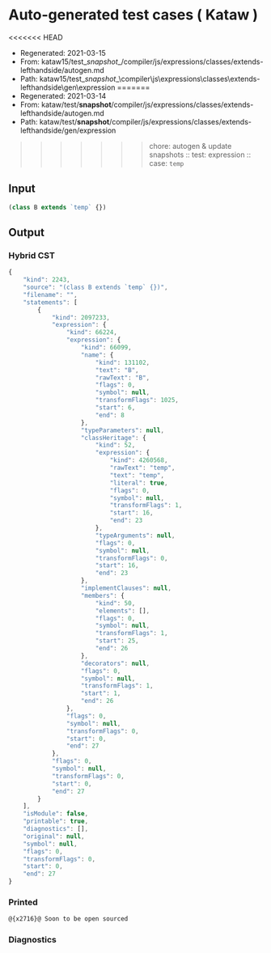 # Auto-generated test cases ( Kataw )
<<<<<<< HEAD
- Regenerated: 2021-03-15
- From: kataw15/test\__snapshot__/compiler/js/expressions/classes/extends-lefthandside/autogen.md
- Path: kataw15/test\__snapshot__\compiler\js\expressions\classes\extends-lefthandside\gen\expression
=======
- Regenerated: 2021-03-14
- From: kataw/test/__snapshot__/compiler/js/expressions/classes/extends-lefthandside/autogen.md
- Path: kataw/test/__snapshot__/compiler/js/expressions/classes/extends-lefthandside/gen/expression
>>>>>>> chore: autogen & update snapshots
> :: test: expression
> :: case: `temp`
## Input

`````js
(class B extends `temp` {})
`````

## Output

### Hybrid CST

```javascript
{
    "kind": 2243,
    "source": "(class B extends `temp` {})",
    "filename": "",
    "statements": [
        {
            "kind": 2097233,
            "expression": {
                "kind": 66224,
                "expression": {
                    "kind": 66099,
                    "name": {
                        "kind": 131102,
                        "text": "B",
                        "rawText": "B",
                        "flags": 0,
                        "symbol": null,
                        "transformFlags": 1025,
                        "start": 6,
                        "end": 8
                    },
                    "typeParameters": null,
                    "classHeritage": {
                        "kind": 52,
                        "expression": {
                            "kind": 4260568,
                            "rawText": "temp",
                            "text": "temp",
                            "literal": true,
                            "flags": 0,
                            "symbol": null,
                            "transformFlags": 1,
                            "start": 16,
                            "end": 23
                        },
                        "typeArguments": null,
                        "flags": 0,
                        "symbol": null,
                        "transformFlags": 0,
                        "start": 16,
                        "end": 23
                    },
                    "implementClauses": null,
                    "members": {
                        "kind": 50,
                        "elements": [],
                        "flags": 0,
                        "symbol": null,
                        "transformFlags": 1,
                        "start": 25,
                        "end": 26
                    },
                    "decorators": null,
                    "flags": 0,
                    "symbol": null,
                    "transformFlags": 1,
                    "start": 1,
                    "end": 26
                },
                "flags": 0,
                "symbol": null,
                "transformFlags": 0,
                "start": 0,
                "end": 27
            },
            "flags": 0,
            "symbol": null,
            "transformFlags": 0,
            "start": 0,
            "end": 27
        }
    ],
    "isModule": false,
    "printable": true,
    "diagnostics": [],
    "original": null,
    "symbol": null,
    "flags": 0,
    "transformFlags": 0,
    "start": 0,
    "end": 27
}
```

### Printed

```javascript
@{x2716}@ Soon to be open sourced
```

### Diagnostics

```javascript

```

